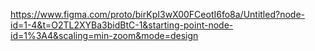 https://www.figma.com/proto/birKpI3wX00FCeotI6fo8a/Untitled?node-id=1-4&t=O2TL2XYBa3bidBtC-1&starting-point-node-id=1%3A4&scaling=min-zoom&mode=design
